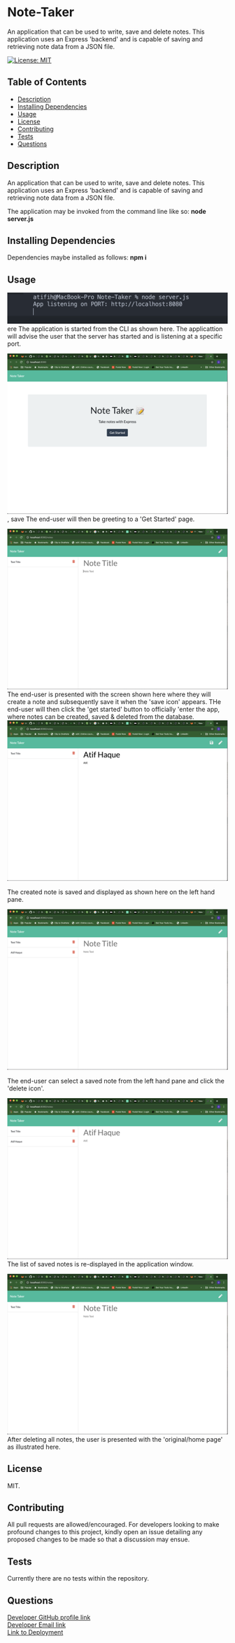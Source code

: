 # Note-Taker
An application that can be used to write, save and delete notes. This application uses an Express 'backend' and is capable of saving and retrieving note data from a JSON file.

[![License: MIT](https://img.shields.io/badge/License-MIT-yellow.svg)](https://opensource.org/licenses/MIT)

## Table of Contents
  * [Description](#description)
  * [Installing Dependencies](#installing-dependencies)
  * [Usage](#usage)
  * [License](#license)
  * [Contributing](#contributing)
  * [Tests](#tests)
  * [Questions](#questions)

## Description
An application that can be used to write, save and delete notes. This application uses an Express 'backend' and is capable of saving and retrieving note data from a JSON file.

The application may be invoked from the command line like so:
**node server.js**

## Installing Dependencies
 Dependencies maybe installed as follows:
 **npm i**

## Usage
  
![](images/image1.png)ere 
The application is started from the CLI as shown here. The applicattion will advise the user that the server has started and is listening at a specific port.

![](images/image2.png), save
The end-user will then be greeting to a 'Get Started' page.



![](images/image3.png)The end-user is presented with the screen shown here where they will create a note and subsequently save it when the 'save icon' appears.
THe end-user will then click the 'get started' button to officially 'enter the app, where notes can be created, saved & deleted from the database.
![](images/image4.png)

The created note is saved and displayed  as shown here on the left hand pane.

![](images/image5.png)

The end-user can select a saved note from the left hand pane and click the 'delete icon'.

![](images/image6.png)
The list of saved notes is re-displayed in the application window.

![](images/image7.png)
After deleting all notes, the user is presented with the 'original/home page' as illustrated here.

## License
MIT.
 
## Contributing
All pull requests are allowed/encouraged. For developers looking to make profound changes to this project, kindly open an issue detailing any proposed changes to be made so that a discussion may ensue.
 
## Tests
Currently there are no  tests within the repository.


## Questions
[Developer GitHub profile link](https://github.com/atifih)  
[Developer Email link](mailto:atif.haque@gmail.com)  
[Link to Deployment](https://secret-hamlet-01481.herokuapp.com/)

